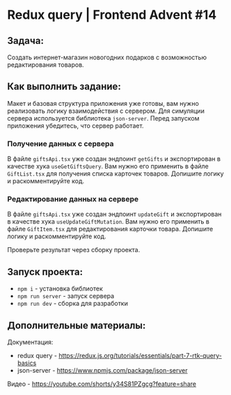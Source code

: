 # Redux query | Frontend Advent #14

## Задача:
Создать интернет-магазин новогодних подарков с возможностью редактирования товаров.

## Как выполнить задание:

Макет и базовая структура приложения уже готовы, вам нужно реализовать логику взаимодействия с сервером.
Для симуляции сервера используется библиотека `json-server`. Перед запуском приложения убедитесь, что сервер работает.

### Получение данных с сервера
В файле `giftsApi.tsx` уже создан эндпоинт `getGifts` и экспортирован в качестве хука `useGetGiftsQuery`.
Вам нужно его применить в файле `GiftList.tsx` для получения списка карточек товаров. Допишите логику и раскомментируйте код.

### Редактирование данных на сервере
В файле `giftsApi.tsx` уже создан эндпоинт `updateGift` и экспортирован в качестве хука `useUpdateGiftMutation`.
Вам нужно его применить в файле `GiftItem.tsx` для редактирования карточки товара. Допишите логику и раскомментируйте код.

Проверьте результат через сборку проекта.

## Запуск проекта:
* `npm i` - установка библиотек
* `npm run server` - запуск сервера
* `npm run dev` - сборка для разработки

## Дополнительные материалы:
Документация:
  - redux query - https://redux.js.org/tutorials/essentials/part-7-rtk-query-basics
  - json-server - https://www.npmjs.com/package/json-server  

Видео - https://youtube.com/shorts/y34S81PZgcg?feature=share
